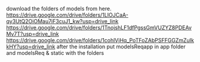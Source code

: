 download the folders of models from here.
https://drive.google.com/drive/folders/1LIOJCaA-qy3UtQ2OiOMau7iF3cuJ1_kw?usp=drive_link
https://drive.google.com/drive/folders/1TnojshLF1dfPgssGmVUZYZ8PDEAvMv7T?usp=drive_link
https://drive.google.com/drive/folders/1cohlVjHq_PoTFoZAbPSFFGGZmZuIkkHY?usp=drive_link
after the installation put modelsReqapp in app folder and modelsReq & static with the folders
